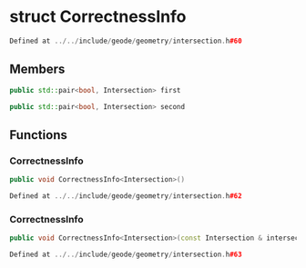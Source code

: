 # struct CorrectnessInfo

```cpp
Defined at ../../include/geode/geometry/intersection.h#60
```

## Members

```cpp
public std::pair<bool, Intersection> first

```

```cpp
public std::pair<bool, Intersection> second

```



## Functions

### CorrectnessInfo

```cpp
public void CorrectnessInfo<Intersection>()
```

```cpp
Defined at ../../include/geode/geometry/intersection.h#62
```

### CorrectnessInfo

```cpp
public void CorrectnessInfo<Intersection>(const Intersection & intersection)
```

```cpp
Defined at ../../include/geode/geometry/intersection.h#63
```



